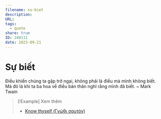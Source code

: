 ```yaml
---
filename: su-biet
description: 
URL: 
tags:
  - quote
share: true
ID: 240111
date: 2023-09-21
---
```


# Sự biết
Điều khiến chúng ta gặp trở ngại, không phải là điều mà mình không biết. Mà đó là khi ta ba hoa về điều bản thân nghĩ rằng mình đã biết. ~ Mark Twain



> [!Example] Xem thêm
> - [Know thyself (Γνώθι σαυτόν)](./know-thyself.md)